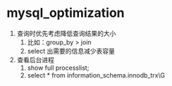 # mysql_optimization

1. 查询时优先考虑降低查询结果的大小
   1. 比如：group_by > join
   2. select 出需要的信息减少表容量
2. 查看后台进程
   1. show full processlist;
   2. select * from information_schema.innodb_trx\G